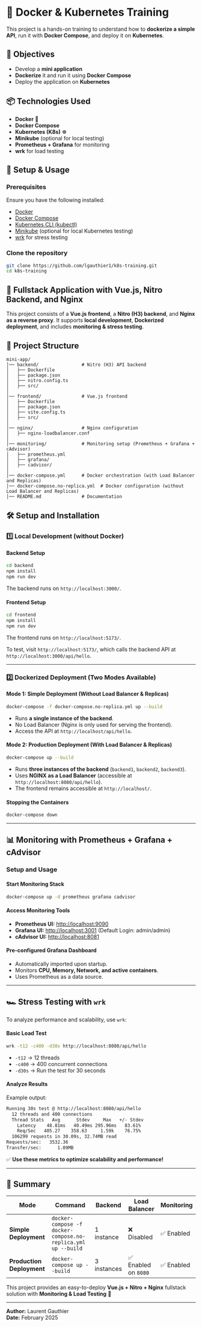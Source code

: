 # 🚀 Docker & Kubernetes Training

This project is a hands-on training to understand how to **dockerize a simple API**, run it with **Docker Compose**, and deploy it on **Kubernetes**.

## 📌 Objectives  
- Develop a **mini application**  
- **Dockerize** it and run it using **Docker Compose**  
- Deploy the application on **Kubernetes**  

## 📦 Technologies Used  
- **Docker** 🐳  
- **Docker Compose**  
- **Kubernetes (K8s)** ☸️  
- **Minikube** (optional for local testing)  
- **Prometheus + Grafana** for monitoring  
- **wrk** for load testing  

## 📖 Setup & Usage  

### Prerequisites  
Ensure you have the following installed:  
- [Docker](https://docs.docker.com/get-docker/)  
- [Docker Compose](https://docs.docker.com/compose/install/)  
- [Kubernetes CLI (kubectl)](https://kubernetes.io/docs/tasks/tools/install-kubectl/)  
- [Minikube](https://minikube.sigs.k8s.io/docs/start/) (optional for local Kubernetes testing)  
- [wrk](https://github.com/wg/wrk) for stress testing  

### Clone the repository  
```bash
git clone https://github.com/lgauthier1/k8s-training.git
cd k8s-training
```

## 🚀 Fullstack Application with Vue.js, Nitro Backend, and Nginx

This project consists of a **Vue.js frontend**, a **Nitro (H3) backend**, and **Nginx as a reverse proxy**. It supports **local development**, **Dockerized deployment**, and includes **monitoring & stress testing**.

## 📁 Project Structure
```
mini-app/
│── backend/                # Nitro (H3) API backend
│   ├── Dockerfile
│   ├── package.json
│   ├── nitro.config.ts
│   ├── src/
│
│── frontend/               # Vue.js frontend
│   ├── Dockerfile
│   ├── package.json
│   ├── vite.config.ts
│   ├── src/
│
│── nginx/                  # Nginx configuration
│   ├── nginx-loadbalancer.conf
│
│── monitoring/             # Monitoring setup (Prometheus + Grafana + cAdvisor)
│   ├── prometheus.yml
│   ├── grafana/
│   ├── cadvisor/
│
│── docker-compose.yml      # Docker orchestration (with Load Balancer and Replicas)
│── docker-compose.no-replica.yml  # Docker configuration (without Load Balancer and Replicas)
│── README.md               # Documentation
```

## 🛠️ Setup and Installation

### 1️⃣ **Local Development (without Docker)**
#### **Backend Setup**
```sh
cd backend
npm install
npm run dev
```
The backend runs on `http://localhost:3000/`.

#### **Frontend Setup**
```sh
cd frontend
npm install
npm run dev
```
The frontend runs on `http://localhost:5173/`.

To test, visit `http://localhost:5173/`, which calls the backend API at `http://localhost:3000/api/hello`.

---

### 2️⃣ **Dockerized Deployment (Two Modes Available)**

#### **Mode 1: Simple Deployment (Without Load Balancer & Replicas)**
```sh
docker-compose -f docker-compose.no-replica.yml up --build
```
- Runs **a single instance of the backend**.
- No Load Balancer (Nginx is only used for serving the frontend).
- Access the API at `http://localhost/api/hello`.

#### **Mode 2: Production Deployment (With Load Balancer & Replicas)**
```sh
docker-compose up --build
```
- Runs **three instances of the backend** (`backend1`, `backend2`, `backend3`).
- Uses **NGINX as a Load Balancer** (accessible at `http://localhost:8080/api/hello`).
- The frontend remains accessible at `http://localhost/`.

#### **Stopping the Containers**
```sh
docker-compose down
```

---

## 📊 Monitoring with Prometheus + Grafana + cAdvisor
### **Setup and Usage**
#### **Start Monitoring Stack**
```sh
docker-compose up -d prometheus grafana cadvisor
```
#### **Access Monitoring Tools**
- **Prometheus UI:** [http://localhost:9090](http://localhost:9090)
- **Grafana UI:** [http://localhost:3001](http://localhost:3001) (Default Login: admin/admin)
- **cAdvisor UI:** [http://localhost:8081](http://localhost:8081)

#### **Pre-configured Grafana Dashboard**
- Automatically imported upon startup.
- Monitors **CPU, Memory, Network, and active containers**.
- Uses Prometheus as a data source.

---

## 🏎️ Stress Testing with `wrk`
To analyze performance and scalability, use `wrk`:
#### **Basic Load Test**
```sh
wrk -t12 -c400 -d30s http://localhost:8080/api/hello
```
- `-t12` → 12 threads
- `-c400` → 400 concurrent connections
- `-d30s` → Run the test for 30 seconds

#### **Analyze Results**
Example output:
```sh
Running 30s test @ http://localhost:8080/api/hello
  12 threads and 400 connections
  Thread Stats   Avg      Stdev     Max   +/- Stdev
    Latency    48.81ms   40.49ms 295.96ms   83.61%
    Req/Sec   405.27    358.63     1.59k    76.75%
  106299 requests in 30.09s, 32.74MB read
Requests/sec:   3532.36
Transfer/sec:      1.09MB
```
✅ **Use these metrics to optimize scalability and performance!**

---

## 📌 Summary
| Mode | Command | Backend | Load Balancer | Monitoring |
|------|---------|---------|---------------|------------|
| **Simple Deployment** | `docker-compose -f docker-compose.no-replica.yml up --build` | 1 instance | ❌ Disabled | ✅ Enabled |
| **Production Deployment** | `docker-compose up --build` | 3 instances | ✅ Enabled on `8080` | ✅ Enabled |

This project provides an easy-to-deploy **Vue.js + Nitro + Nginx** fullstack solution with **Monitoring & Load Testing** 🚀

---

**Author:** Laurent Gauthier  
**Date:** February 2025